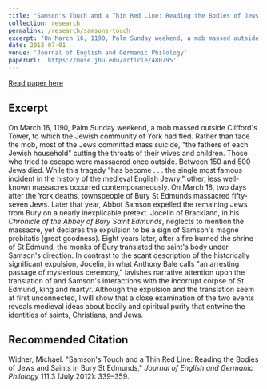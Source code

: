 ```yaml
---
title: "Samson's Touch and a Thin Red Line: Reading the Bodies of Jews and Saints in Bury St Edmunds"
collection: research
permalink: /research/samsons-touch
excerpt: "On March 16, 1190, Palm Sunday weekend, a mob massed outside Clifford's Tower, to which the Jewish community of York had fled. Rather than face the mob, most of the Jews committed mass suicide, 'the fathers of each Jewish household' cutting the throats of their wives and children."
date: 2012-07-01
venue: 'Journal of English and Germanic Philology'
paperurl: 'https://muse.jhu.edu/article/480795'
---
```

[Read paper here](https://muse.jhu.edu/article/480795)

Excerpt
------
On March 16, 1190, Palm Sunday weekend, a mob massed outside Clifford's Tower, to which the Jewish community of York had fled. Rather than face the mob, most of the Jews committed mass suicide, "the fathers of each Jewish household" cutting the throats of their wives and children. Those who tried to escape were massacred once outside. Between 150 and 500 Jews died. While this tragedy "has become . . . the single most famous incident in the history of the medieval English Jewry," other, less well-known massacres occurred contemporaneously. On March 18, two days after the York deaths, townspeople of Bury St Edmunds massacred fifty-seven Jews. Later that year, Abbot Samson expelled the remaining Jews from Bury on a nearly inexplicable pretext. Jocelin of Brackland, in his _Chronicle of the Abbey of Bury Saint Edmunds_, neglects to mention the massacre, yet declares the expulsion to be a sign of Samson's magne probitatis (great goodness). Eight years later, after a fire burned the shrine of St Edmund, the monks of Bury translated the saint's body under Samson's direction. In contrast to the scant description of the historically significant expulsion, Jocelin, in what Anthony Bale calls "an arresting passage of mysterious ceremony," lavishes narrative attention upon the translation of and Samson's interactions with the incorrupt corpse of St. Edmund, king and martyr. Although the expulsion and the translation seem at first unconnected, I will show that a close examination of the two events reveals medieval ideas about bodily and spiritual purity that entwine the identities of saints, Christians, and Jews.


Recommended Citation
------
Widner, Michael. "Samson's Touch and a Thin Red Line: Reading the Bodies of Jews and Saints in Bury St Edmunds," _Journal of English and Germanic Philology_ 111.3 (July 2012): 339–359.
